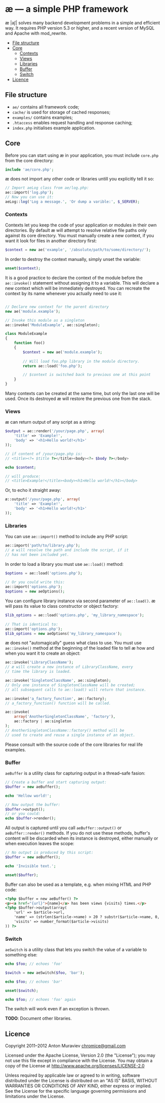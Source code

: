 # æ — a simple PHP framework

æ |aʃ| solves many backend development problems in a simple and efficient way. It requires PHP version 5.3 or higher, and a recent version of MySQL and Apache with mod_rewrite.

- [File structure](#file-structure)
- [Core](#core)
	- [Contexts](#contexts)
	- [Views](#views)
	- [Libraries](#libraries)
	- [Buffer](#buffer)
	- [Switch](#switch)
- [Licence](#licence)

## File structure

- `ae/` contains all framework code;
- `cache/` is used for storage of cached responses;
- `examples/` contains examples;
- `.htaccess` enables request handling and response caching;
- `index.php` initialises example application.

## Core

Before you can start using æ in your application, you must include `core.php` from the core directory:

```php
include 'ae/core.php';
```

æ does not import any other code or libraries untill you explicitly tell it so:

```php
// Import aeLog class from ae/log.php:
ae::import('log.php'); 
// Now you can use it:
aeLog::log('Log a message.', 'Or dump a varible:', $_SERVER);
```

### Contexts

Contexts let you keep the code of your application or modules in their own directories. By default æ will attempt to resolve relative file paths only against its core directory. You must manually create a new context, if you want it look for files in another directory first:

```php
$context = new ae('example', '/absolute/path/to/some/directory/');
```

In order to destroy the context manually, simply unset the variable:

```php
unset($context);
```

It is a good practice to declare the context of the module before the `ae::invoke()` statement without assigning it to a variable. This will declare a new context which will be immediately destroyed. You can recreate the context by its name whenever you actually need to use it:

```php

// Declare new context for the parent directory
new ae('module.example');

// Invoke this module as a singleton
ae::invoke('ModuleExample', ae::singleton);

class ModuleExample 
{
	function foo() 
	{
		$context = new ae('module.example');
		
		// Will load foo.php library in the module directory.
		return ae::load('foo.php');

		// $context is switched back to previous one at this point
	}
}
```

Many contexts can be created at the same time, but only the last one will be used. Once its destroyed æ will restore the previous one from the stack.

### Views

æ can return output of any script as a string:

```php
$output = ae::render('/your/page.php', array(
	'title' => 'Example!',
	'body' => '<h1>Hello world!</h1>'
));

// if content of /your/page.php is:
// <title><?= $title ?></title><body><?= $body ?></body>

echo $content;

// will produce:
// <title>Example!</title><body><h1>Hello world!</h1></body>
```

Or, to echo it straight away:

```php
æ::output('/your/page.php', array(
	'title' => 'Example!',
	'body' => '<h1>Hello world!</h1>'
));
```

### Libraries

You can use `ae::import()` method to include any PHP script:

```php
ae::import('path/to/library.php'); 
// æ will resolve the path and include the script, if it 
// has not been included yet.
```

In order to load a library you must use `ae::load()` method:

```php
$options = ae::load('options.php');
	
// Or you could write this: 
ae::import('options.php');
$options = new aeOptions();
```

You can configure library instance via second parameter of `ae::load()`. æ will pass its value to class constructor or object factory:

```php
$lib_options = ae::load('options.php', 'my_library_namespace');
	
// That is identical to:
ae::import('options.php');
$lib_options = new aeOptions('my_library_namespace');
```

æ does not "automagically" guess what class to use. You must use `ae::invoke()` method at the beginning of the loaded file to tell æ how and when you want it to create an object:

```php
ae::invoke('LibraryClassName');
// æ will create a new instance of LibraryClassName, every
// time the library is loaded.

ae::invoke('SingletonClassName', ae::singleton);
// Only one instance of SingletonClassName will be created;
// all subsequent calls to ae::load() will return that instance.

ae::invoke('a_factory_function', ae::factory);
// a_factory_function() function will be called.

ae::invoke(
	array('AnotherSingletonClassName', 'factory'), 
	ae::factory | ae:singleton
);
// AnotherSingletonClassName::factory() method will be 
// used to create and reuse a single instance of an object.
```

Please consult with the source code of the core libraries for real life examples.

### Buffer

`aeBuffer` is a utility class for capturing output in a thread–safe fasion:

```php
// Create a buffer and start capturing output:
$buffer = new aeBuffer();

echo 'Hellow world!';

// Now output the buffer:
$buffer->output();
// or you could:
echo $buffer->render();
```

All output is captured until you call `aeBuffer::output()` or `aeBuffer::render()` methods. If you do not use these methods, buffer's content will be discarded when its instance is destroyed, either manually or when execution leaves the scope:

```php
// No output is produced by this script:
$buffer = new aeBuffer(); 

echo 'Invisible text.';

unset($buffer);
```

Buffer can also be used as a template, e.g. when mixing HTML and PHP code:

```html
<?php $buffer = new aeBuffer() ?>
<p><a href="{url}">{name}</a> has been views {visits} times.</p>
<?php $buffer->output(array(
	'url' => $article->url,
	'name' => (strlen($article->name) > 20 ? substr($article->name, 0, 19) . '&hellip;' : $article->name),
	'visits' => number_format($article->visits)
)) ?>
```

### Switch

`aeSwitch` is a utility class that lets you switch the value of a variable to something else:

```php
echo $foo; // echoes 'foo'

$switch = new aeSwitch($foo, 'bar');

echo $foo; // echoes 'bar'

unset($switch);

echo $foo; // echoes 'foo' again
```

The switch will work even if an exception is thrown.

**TODO**: Document other libraries.

## Licence

Copyright 2011–2012 Anton Muraviev <chromice@gmail.com>

Licensed under the Apache License, Version 2.0 (the "License"); you may not use this file except in compliance with the License. You may obtain a copy of the License at http://www.apache.org/licenses/LICENSE-2.0

Unless required by applicable law or agreed to in writing, software distributed under the License is distributed on an "AS IS" BASIS, WITHOUT WARRANTIES OR CONDITIONS OF ANY KIND, either express or implied. See the License for the specific language governing permissions and
limitations under the License.




	

